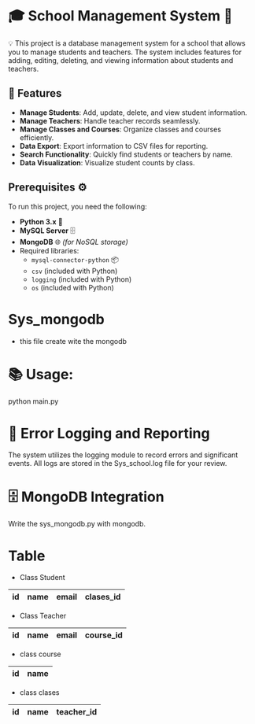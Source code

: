 # 🎓 School Management System 🏫

 💡 This project is a database management system for a school that allows you to manage students and teachers. The system includes features for adding, editing, deleting, and viewing information about students and teachers.

## 🚀 Features

- **Manage Students**: Add, update, delete, and view student information.
- **Manage Teachers**: Handle teacher records seamlessly.
- **Manage Classes and Courses**: Organize classes and courses efficiently.
- **Data Export**: Export information to CSV files for reporting.
- **Search Functionality**: Quickly find students or teachers by name.
- **Data Visualization**: Visualize student counts by class.

## Prerequisites ⚙️

To run this project, you need the following:

- **Python 3.x** 🐍
- **MySQL Server** 🗄️
- **MongoDB** 🌐 *(for NoSQL storage)*
- Required libraries:
  - `mysql-connector-python` 📦
  - `csv` (included with Python)
  - `logging` (included with Python)
  - `os` (included with Python)

#  Sys_mongodb 
- this file create wite the mongodb

#  📚 Usage:
python main.py

# 📜 Error Logging and Reporting
The system utilizes the logging module to record errors and significant events. All logs are stored in the Sys_school.log file for your review.

# 🗄️ MongoDB Integration
Write the sys_mongodb.py with mongodb.

# Table 
- Class Student 

| id | name | email | clases_id |
| :---: | :---: | :---: | :---: |

- Class Teacher

| id | name | email | course_id |
| :---: | :---: | :---: | :---: |

- class course

| id | name |
| :---: | :---: | 

- class clases

| id | name | teacher_id |
| :---: | :---: | :---: |

